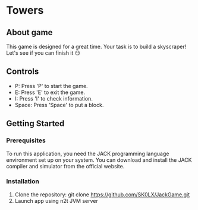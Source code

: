 # Towers

## About game

This game is designed for a great time. Your task is to build a skyscraper!
Let's see if you can finish it :smirk:

## **Controls**

+ P: Press 'P' to start the game.
+ E: Press 'E' to exit the game.
+ I: Press 'I' to check information.
+ Space: Press 'Space' to put a block.

## **Getting Started**

### **Prerequisites**
 To run this application, you need the JACK programming language environment set up on your system. You can download and install the JACK compiler and simulator from the official website.

### **Installation**
1. Clone the repository: git clone https://github.com/SK0LX/JackGame.git
2. Launch app using n2t JVM server 
